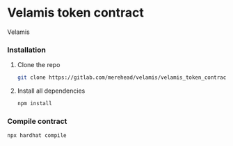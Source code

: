 # Velamis token contract

Velamis 
### Installation
1. Clone the repo
    ```sh
    git clone https://gitlab.com/merehead/velamis/velamis_token_contracts.git
    ```
2. Install all dependencies
    ```sh
    npm install
    ```
### Compile contract
```sh
npx hardhat compile
```
    
